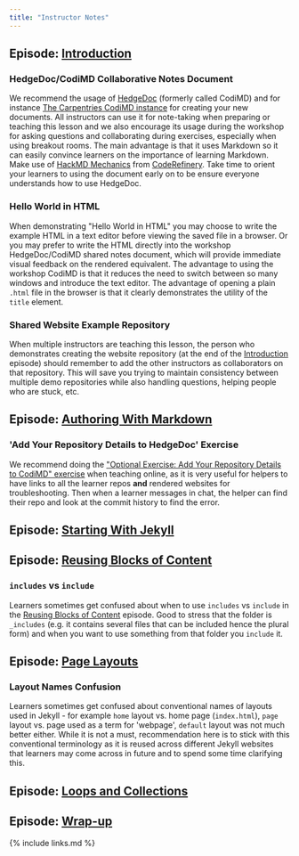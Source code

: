 ```yaml
---
title: "Instructor Notes"
---
```


## Episode: [Introduction](../introduction/index.html)

### HedgeDoc/CodiMD Collaborative Notes Document
We recommend the usage of [HedgeDoc](https://hedgedoc.org) (formerly called CodiMD) and for instance 
[The Carpentries CodiMD instance](https://codimd.carpentries.org) for creating your new documents. 
All instructors can use it for note-taking when preparing or teaching this lesson and we also encourage 
its usage during the workshop for asking questions and collaborating during exercises, especially when using breakout rooms. 
The main advantage is that it uses Markdown so it can easily convince learners on the importance of learning Markdown. 
Make use of [HackMD Mechanics](https://coderefinery.github.io/manuals/hackmd-mechanics/#basic-controls) 
from [CodeRefinery](https://coderefinery.org/). Take time to orient your learners to using the document early on 
to be ensure everyone understands how to use HedgeDoc.

### Hello World in HTML 
When demonstrating "Hello World in HTML" you may choose to write the example HTML in a text editor 
before viewing the saved file in a browser. Or you may prefer to write the HTML directly into the workshop 
HedgeDoc/CodiMD shared notes document, which will provide immediate visual feedback on the rendered equivalent. 
The advantage to using the workshop CodiMD is that it reduces the need to switch between so many windows and introduce 
the text editor. The advantage of opening a plain `.html` file in the browser is that it 
clearly demonstrates the utility of the `title` element.

### Shared Website Example Repository 
When multiple instructors are teaching this lesson, the person who demonstrates creating the website repository 
(at the end of the [Introduction](../introduction/index.html) episode) should remember to add the 
other instructors as collaborators on that repository. 
This will save you trying to maintain consistency between multiple demo repositories while also handling questions, 
helping people who are stuck, etc.

## Episode: [Authoring With Markdown](../markdown/index.html)

### 'Add Your Repository Details to HedgeDoc' Exercise
We recommend doing the ["Optional Exercise: Add Your Repository Details to CodiMD" exercise](../markdown/index.html#optional-exercise-add-your-repository-details-to-codimd) when teaching online, as it is 
very useful for helpers to have links to all the learner repos **and** rendered websites for troubleshooting. 
Then when a learner messages in chat, the helper can find their repo and look at the commit history to find the error.

## Episode: [Starting With Jekyll](../starting-jekyll/index.html)

## Episode: [Reusing Blocks of Content](../includes/index.html)

### `includes` vs `include`
Learners sometimes get confused about when to use `includes` vs `include` in the 
[Reusing Blocks of Content](../includes/index.html) episode. Good to stress that the folder is `_includes` 
(e.g. it contains several files that can be included hence the plural form) and when you want to use something from that folder you `include` it.

## Episode: [Page Layouts](../layouts/index.html)

### Layout Names Confusion
Learners sometimes get confused about conventional names of layouts used in Jekyll - for example `home` 
layout vs. home page (`index.html`), `page` layout vs. page used as a term for 'webpage', `default` layout was not much better 
either. While it is not a must, recommendation here is to stick with this conventional terminology as it is 
reused across different Jekyll websites that learners may come across in future and to spend some time clarifying this. 

## Episode: [Loops and Collections](../filters/index.html)

## Episode: [Wrap-up](../wrap-up/index.html)

{% include links.md %}
